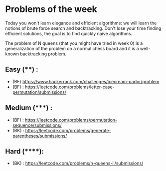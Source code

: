Problems of the week
===

Today you won't learn elegance and efficient algorithms: we will learn the notions of brute force search and backtracking. Don't lose your time finding efficient solutions, the goal is to find quickly naive algorithms.

The problem of N queens (that you might have tried in week 0) is a generalization of the problem on a normal chess board and it is a well-known backtracking problem.

 
## Easy (\*\*) :

- (BF) https://www.hackerrank.com/challenges/icecream-parlor/problem
- (BF) : https://leetcode.com/problems/letter-case-permutation/submissions/


## Medium (\*\*\*) :

- (BF) : https://leetcode.com/problems/permutation-sequence/submissions/
- (BK) : https://leetcode.com/problems/generate-parentheses/submissions/


## Hard (\*\*\*\*):

- (BK) : https://leetcode.com/problems/n-queens-ii/submissions/
